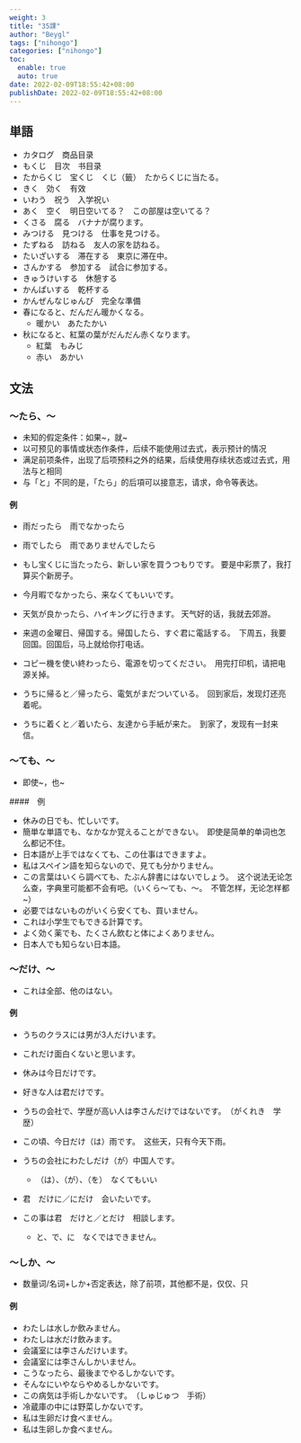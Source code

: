 ```yaml
---
weight: 3
title: "35課"
author: "Beygl"
tags: ["nihongo"]
categories: ["nihongo"]
toc:
  enable: true
  auto: true
date: 2022-02-09T18:55:42+08:00
publishDate: 2022-02-09T18:55:42+08:00
---
```


## 単語

- カタログ　商品目录
- もくじ　目次　书目录
- たからくじ　宝くじ　くじ（籤）　たからくじに当たる。
- きく　効く　有效
- いわう　祝う　入学祝い
- あく　空く　明日空いてる？　この部屋は空いてる？
- くさる　腐る　バナナが腐ります。
- みつける　見つける　仕事を見つける。
- たずねる　訪ねる　友人の家を訪ねる。
- たいざいする　滞在する　東京に滞在中。
- さんかする　参加する　試合に参加する。
- きゅうけいする　休憩する
- かんぱいする　乾杯する
- かんぜんなじゅんび　完全な準備
- 春になると、だんだん暖かくなる。
  - 暖かい　あたたかい
- 秋になると、紅葉の葉がだんだん赤くなります。
  - 紅葉　もみじ
  - 赤い　あかい

## 文法

### ～たら、～

- 未知的假定条件：如果\~，就\~
- 以可预见的事情或状态作条件，后续不能使用过去式，表示预计的情况
- 满足前项条件，出现了后项预料之外的结果，后续使用存续状态或过去式，用法与と相同
- 与「と」不同的是，「たら」的后項可以接意志，请求，命令等表达。

#### 例

- 雨だったら　雨でなかったら
- 雨でしたら　雨でありませんでしたら

- もし宝くじに当たったら、新しい家を買うつもりです。 要是中彩票了，我打算买个新房子。
- 今月暇でなかったら、来なくてもいいです。
- 天気が良かったら、ハイキングに行きます。 天气好的话，我就去郊游。
- 来週の金曜日、帰国する。帰国したら、すぐ君に電話する。　下周五，我要回国。回国后，马上就给你打电话。
- コピー機を使い終わったら、電源を切ってください。　用完打印机，请把电源关掉。
- うちに帰ると／帰ったら、電気がまだついている。　回到家后，发现灯还亮着呢。
- うちに着くと／着いたら、友達から手紙が来た。　到家了，发现有一封来信。

### ～ても、～

- 即使\~，也\~

####　例

- 休みの日でも、忙しいです。
- 簡単な単語でも、なかなか覚えることができない。　即使是简单的单词也怎么都记不住。
- 日本語が上手ではなくても、この仕事はできますよ。
- 私はスペイン語を知らないので、見ても分かりません。
- この言葉はいくら調べても、たぶん辞書にはないでしょう。　这个说法无论怎么查，字典里可能都不会有吧。（いくら～ても、～。　不管怎样，无论怎样都\~）
- 必要ではないものがいくら安くても、買いません。
- これは小学生でもできる計算です。
- よく効く薬でも、たくさん飲むと体によくありません。
- 日本人でも知らない日本語。

### ～だけ、～

- これは全部、他のはない。

#### 例

- うちのクラスには男が3人だけいます。
- これだけ面白くないと思います。
- 休みは今日だけです。
- 好きな人は君だけです。
- うちの会社で、学歴が高い人は李さんだけではないです。　（がくれき　学歴）
- この頃、今日だけ（は）雨です。　这些天，只有今天下雨。
- うちの会社にわたしだけ（が）中国人です。
  - （は）、（が）、（を）　なくてもいい

- 君　だけに／にだけ　会いたいです。
- この事は君　だけと／とだけ　相談します。
  - と、で、に　なくではできません。

### ～しか、～

- 数量词/名词+しか+否定表达，除了前项，其他都不是，仅仅、只

#### 例

- わたしは水しか飲みません。
- わたしは水だけ飲みます。
- 会議室には李さんだけいます。
- 会議室には李さんしかいません。
- こうなったら、最後までやるしかないです。
- そんなにいやならやめるしかないです。
- この病気は手術しかないです。　（しゅじゅつ　手術）
- 冷蔵庫の中には野菜しかないです。
- 私は生卵だけ食べません。
- 私は生卵しか食べません。
